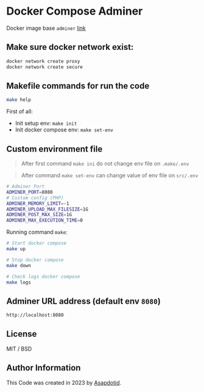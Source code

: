 # Docker Compose Adminer

Docker image base `adminer` [link](https://hub.docker.com/_/adminer)

## Make sure docker network exist:

```bash
docker network create proxy
docker network create secure
```

## Makefile commands for run the code

```bash
make help
```

First of all:

-   Init setup env: `make init`
-   Init docker compose env: `make set-env`

## Custom environment file

> After first command `make ini` do not change env file on `.make/.env`

> After command `make set-env` can change value of env file on `src/.env`

```bash
# Adminer Port
ADMINER_PORT=8080
# Custom config (PHP)
ADMINER_MEMORY_LIMIT=-1
ADMINER_UPLOAD_MAX_FILESIZE=1G
ADMINER_POST_MAX_SIZE=1G
ADMINER_MAX_EXECUTION_TIME=0
```

Running command `make`:

```bash
# Start docker compose
make up
```

```bash
# Stop docker compose
make down
```

```bash
# Check logs docker compose
make logs
```

## Adminer URL address (default env `8080`)

```bash
http://localhost:8080
```

## License

MIT / BSD

## Author Information

This Code was created in 2023 by [Asapdotid](https://github.com/asapdotid).
